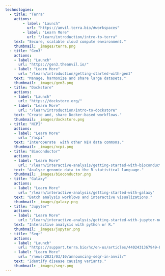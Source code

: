 ```yaml
---
technologies:
  - title: "Terra"
    actions:
        - label: "Launch"
          url: "https://anvil.terra.bio/#workspaces"
        - label: "Learn More"
          url: "/learn/introduction/intro-to-terra"
    text: "Secure, scalable cloud compute environment."
    thumbnail: _images/terra.png
  - title: "Gen3"
    actions:
    - label: "Launch"
      url: "https://gen3.theanvil.io/"
    - label: "Learn More"
      url: "/learn/introduction/getting-started-with-gen3"
    text: "Manage, harmonize and share large datasets."
    thumbnail: _images/gen3.png
  - title: "Dockstore"
    actions:
    - label: "Launch"
      url: "https://dockstore.org/"
    - label: "Learn More"
      url: "/learn/introduction/intro-to-dockstore"
    text: "Create and, share Docker-based workflows."
    thumbnail: _images/dockstore.png
  - title: "NCPI"
    actions:
    - label: "Learn More"
      url: "/ncpi"
    text: "Interoperate  with other NIH data commons."
    thumbnail: _images/ncpi.png
  - title: "Bioconductor"
    actions:
    - label: "Learn More"
      url: "/learn/interactive-analysis/getting-started-with-bioconductor"
    text: "Analyze genomic data in the R statistical language."
    thumbnail: _images/bioconductor.png
  - title: "Galaxy"
    actions:
    - label: "Learn More"
      url: "/learn/interactive-analysis/getting-started-with-galaxy"
    text: "Batch analysis worklows and interactive visualizations."
    thumbnail: _images/galaxy.png
  - title: "Jupyter"
    actions:
    - label: "Learn More"
      url: "/learn/interactive-analysis/getting-started-with-jupyter-notebooks"
    text: "Interactive analysis with python or R."
    thumbnail: _images/jupyter.png
  - title: "Seqr"
    actions:
    - label: "Launch"
      url: "https://support.terra.bio/hc/en-us/articles/4402431367949-Launching-seqr-through-Terra"
    - label: "Learn More"
      url: "/news/2021/03/10/announcing-seqr-in-anvil/"
    text: "Identify disease causing variants."
    thumbnail: _images/seqr.png
---
```

